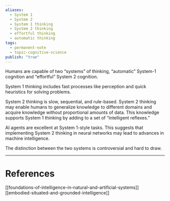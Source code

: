 ```yaml
---
aliases:
  - System 1
  - System 2
  - System 1 thinking
  - System 2 thinking
  - effortful thinking
  - automatic thinking
tags:
  - permanent-note
  - topic-cognitive-science
publish: "true"
---
```

Humans are capable of two “systems” of thinking, “automatic” System-1 cognition and “effortful” System 2 cognition.

System 1 thinking includes fast processes like perception and quick heuristics for solving problems. 

System 2 thinking is slow, sequential, and rule-based. System 2 thinking may enable humans to generalize knowledge to different domains and acquire knowledge without proportional amounts of data. This knowledge supports System 1 thinking by adding to a set of “intelligent reflexes.”

AI agents are excellent at System 1-style tasks. This suggests that implementing System 2 thinking in neural networks may lead to advances in machine intelligence.

The distinction between the two systems is controversial and hard to draw.

---
# References

[[foundations-of-intelligence-in-natural-and-artificial-systems]]
[[embodied-situated-and-grounded-intelligence]]